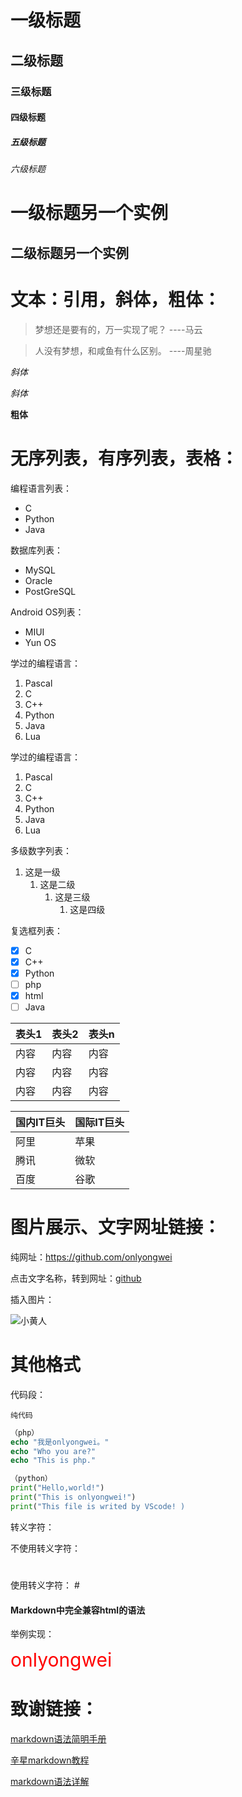 # 一级标题
## 二级标题
### 三级标题
#### 四级标题
##### 五级标题
###### 六级标题


一级标题另一个实例
=
二级标题另一个实例
-

# 文本：引用，斜体，粗体：
> 梦想还是要有的，万一实现了呢？ ----马云

> 人没有梦想，和咸鱼有什么区别。 ----周星驰

*斜体*

_斜体_

**粗体**

# 无序列表，有序列表，表格：
编程语言列表：
* C
* Python
* Java

数据库列表：
+ MySQL
+ Oracle
+ PostGreSQL

Android OS列表：
- MIUI
- Yun OS

学过的编程语言：

1. Pascal
2. C
3. C++
4. Python
5. Java
6. Lua

学过的编程语言：

1. Pascal
2. C
3. C++
4. Python
5. Java
6. Lua


多级数字列表：
1. 这是一级
    1. 这是二级
        1. 这是三级
            1. 这是四级

复选框列表：
- [x] C
- [x] C++
- [x] Python
- [ ] php
- [x] html
- [ ] Java

| 表头1  | 表头2  | 表头n  |
| ---- | ---- | ---- |
| 内容   | 内容   | 内容   |
| 内容   | 内容   | 内容   |
| 内容   | 内容   | 内容   |

| 国内IT巨头 | 国际IT巨头 |
| ------ | ------ |
| 阿里     | 苹果     |
| 腾讯     | 微软     |
| 百度     | 谷歌     |

# 图片展示、文字网址链接：
纯网址：<https://github.com/onlyongwei>

点击文字名称，转到网址：[github](https://github.com/onlyongwei)

插入图片：

![小黄人](http://okqp59hwu.bkt.clouddn.com/%E5%B0%8F%E9%BB%84%E4%BA%BA%E5%A4%B4%E5%83%8F.jpg)

# 其他格式
代码段：

```
纯代码
```

```php
（php）
echo "我是onlyongwei。"
echo "Who you are?"
echo "This is php."
```

```python
（python）
print("Hello,world!")
print("This is onlyongwei!")
print("This file is writed by VScode! )
```

转义字符：

不使用转义字符：
#

使用转义字符：
\#

#### Markdown中完全兼容html的语法
举例实现：

<span style="color:red;font-size:30px">
onlyongwei
</span>

# 致谢链接：
[markdown语法简明手册](https://github.com/gnipbao/markdown-handbook)
  
[辛星markdown教程](http://www.xinxingjiaocheng.com/online/item/61)
  
[markdown语法详解](http://www.ituring.com.cn/article/504)
